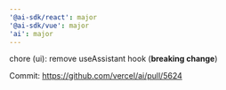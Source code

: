 ```yaml
---
'@ai-sdk/react': major
'@ai-sdk/vue': major
'ai': major
---
```


chore (ui): remove useAssistant hook (**breaking change**)

Commit: https://github.com/vercel/ai/pull/5624
